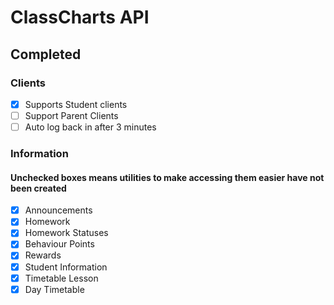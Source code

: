# ClassCharts API

## Completed

### Clients

- [x] Supports Student clients
- [ ] Support Parent Clients
- [ ] Auto log back in after 3 minutes

### Information

#### Unchecked boxes means utilities to make accessing them easier have not been created

- [x] Announcements
- [x] Homework
- [x] Homework Statuses
- [x] Behaviour Points
- [x] Rewards
- [x] Student Information
- [x] Timetable Lesson
- [x] Day Timetable